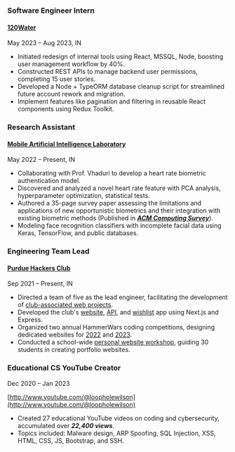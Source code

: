### Software Engineer Intern

#### [120Water](https://120water.com/)

May 2023 – Aug 2023, IN

- Initiated redesign of internal tools using React, MSSQL, Node, boosting user management workflow by 40%.
- Constructed REST APIs to manage backend user permissions, completing 15 user stories.
- Developed a Node + TypeORM database cleanup script for streamlined future account rework and migration.
- Implement features like pagination and filtering in reusable React components using Redux Toolkit.

### Research Assistant

#### [Mobile Artificial Intelligence Laboratory](https://polytechnic.purdue.edu/facilities/mobile-artificial-intelligence-laboratory)

May 2022 – Present, IN

- Collaborating with Prof. Vhaduri to develop a heart rate biometric authentication model.
- Discovered and analyzed a novel heart rate feature with PCA analysis, hyperparameter optimization, statistical tests.
- Authored a 35-page survey paper assessing the limitations and applications of new opportunistic biometrics and their integration with existing biometric methods (Published in **_[ACM Computing Survey](https://doi.org/10.1145/3603705)_**).
- Modeling face recognition classifiers with incomplete facial data using Keras, TensorFlow, and public databases.

### Engineering Team Lead

#### [Purdue Hackers Club](https://www.purduehackers.com/)

Sep 2021 – Present, IN

- Directed a team of five as the lead engineer, facilitating the development of [club-associated web projects](https://github.com/purduehackers).
- Developed the club's [website](https://www.purduehackers.com/), [API](https://github.com/purduehackers/api), and [wishlist](https://github.com/purduehackers/wishlist-sugar) app using Next.js and Express.
- Organized two annual HammerWars coding competitions, designing dedicated websites for [2022](https://hammerwar-v1.vercel.app/hammerwars.html) and [2023](https://hammerwars.purduehackers.com/).
- Conducted a school-wide [personal website workshop](https://events.purduehackers.com/personal-website-workshop-s22), guiding 30 students in creating portfolio websites.

### Educational CS YouTube Creator

Dec 2020 – Jan 2023

[http://www.youtube.com/@loopholewilson](http://www.youtube.com/@loopholewilson)

- Created 27 educational YouTube videos on coding and cybersecurity, accumulated over **_22,400 views_**.
- Topics included: Malware design, ARP Spoofing, SQL Injection, XSS, HTML, CSS, JS, Bootstrap, and SSH.
